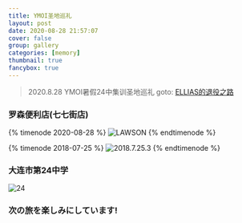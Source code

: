 ```yaml
---
title: YMOI圣地巡礼
layout: post
date: 2020-08-28 21:57:07
cover: false
group: gallery
categories: [memory]
thumbnail: true
fancybox: true
---
```


> 2020.8.28 YMOI暑假24中集训圣地巡礼
> goto: [ELLIAS的退役之路](https://brynhild.online/oi_history/)

<!-- more -->



### 罗森便利店(七七街店)

{% timenode 2020-08-28 %}
![LAWSON](https://cdn.jsdelivr.net/gh/novaELLIAS/CDN_for_ND/img/requiem/20200828_162633.jpg)
{% endtimenode %}

{% timenode 2018-07-25 %}
![2018.7.25.3](https://cdn.jsdelivr.net/gh/novaELLIAS/CDN_for_ND/img/oi_history/542e2e5ec1194fa8.jpg)
{% endtimenode %}


### 大连市第24中学

![24](https://cdn.jsdelivr.net/gh/novaELLIAS/CDN_for_ND/img/requiem/20200828_163317.jpg)

### 次の旅を楽しみにしています!